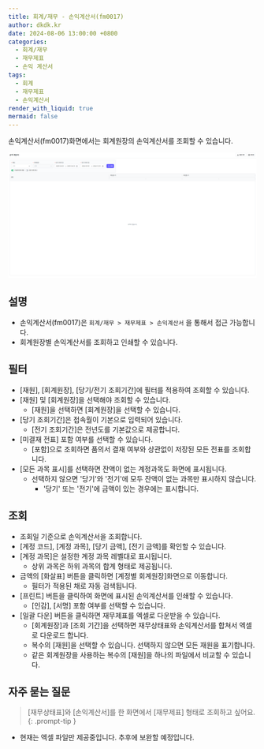 ```yaml
---
title: 회계/재무 - 손익계산서(fm0017)
author: dkdk.kr
date: 2024-08-06 13:00:00 +0800
categories:
  - 회계/재무
  - 재무제표
  - 손익 계산서
tags:
  - 회계
  - 재무제표
  - 손익계산서
render_with_liquid: true
mermaid: false
---
```

손익계산서(fm0017)화면에서는 회계원장의 손익계산서를 조회할 수 있습니다. 

![](assets/img/Pasted%20image%2020250421154128.png)
## 설명

- 손익계산서(fm0017)은 `회계/재무 > 재무제표 > 손익계산서` 을 통해서 접근 가능합니다.
- 회계원장별 손익계산서를 조회하고 인쇄할 수 있습니다. 

## 필터
- [재원], [회계원장], [당기/전기 조회기간]에 필터를 적용하여 조회할 수 있습니다.
- [재원] 및 [회계원장]을 선택해야 조회할 수 있습니다. 
	- [재원]을 선택하면 [회계원장]을 선택할 수 있습니다. 
- [당기 조회기간]은 접속월이 기본으로 입력되어 있습니다.
	- [전기 조회기간]은 전년도를 기본값으로 제공합니다.
- [미결재 전표] 포함 여부를 선택할 수 있습니다.
	- [포함]으로 조회하면 품의서 결재 여부와 상관없이 저장된 모든 전표를 조회합니다.  
- [모든 과목 표시]를 선택하면 잔액이 없는 계정과목도 화면에 표시됩니다. 
	- 선택하지 않으면 '당기'와 '전기'에 모두 잔액이 없는 과목만 표시하지 않습니다. 
		- '당기' 또는 '전기'에 금액이 있는 경우에는 표시합니다. 

## 조회
- 조회일 기준으로 손익계산서을 조회합니다.
- [계정 코드], [계정 과목], [당기 금액], [전기 금액]를 확인할 수 있습니다. 
- [계정 과목]은 설정한 계정 과목 레벨대로 표시됩니다. 
	- 상위 과목은 하위 과목의 합계 형태로 제공됩니다. 
- 금액의 [화살표] 버튼을 클릭하면 [계정별 회계원장]화면으로 이동합니다.
	- 필터가 적용된 채로 자동 검색됩니다.
- [프린트] 버튼을 클릭하여 화면에 표시된 손익계산서를 인쇄할 수 있습니다.
	- [인감], [서명] 포함 여부를 선택할 수 있습니다.
- [일괄 다운] 버튼을 클릭하면 재무제표를 엑셀로 다운받을 수 있습니다.
	- [회계원장]과 [조회 기간]을 선택하면 재무상태표와 손익계산서를 합쳐서 엑셀로 다운로드 합니다.
	- 복수의 [재원]을 선택할 수 있습니다. 선택하지 않으면 모든 재원을 표기합니다. 
	- 같은 회계원장을 사용하는 복수의 [재원]을 하나의 파일에서 비교할 수 있습니다. 

## 자주 묻는 질문

> [재무상태표]와 [손익계산서]를 한 화면에서 [재무제표] 형태로 조회하고 싶어요. 
{: .prompt-tip }

- 현재는 엑셀 파일만 제공중입니다. 추후에 보완할 예정입니다. 